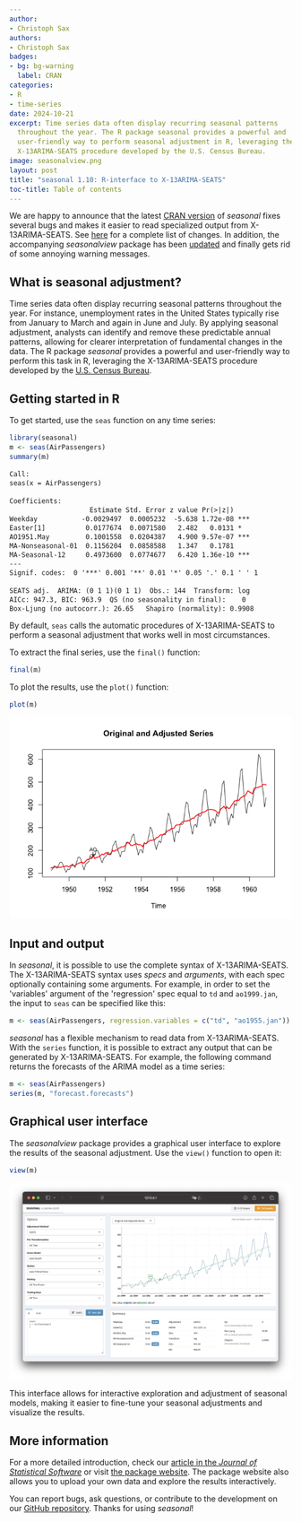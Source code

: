 ```yaml
---
author:
- Christoph Sax
authors:
- Christoph Sax
badges:
- bg: bg-warning
  label: CRAN
categories:
- R
- time-series
date: 2024-10-21
excerpt: Time series data often display recurring seasonal patterns
  throughout the year. The R package seasonal provides a powerful and
  user-friendly way to perform seasonal adjustment in R, leveraging the
  X-13ARIMA-SEATS procedure developed by the U.S. Census Bureau.
image: seasonalview.png
layout: post
title: "seasonal 1.10: R-interface to X-13ARIMA-SEATS"
toc-title: Table of contents
---
```


We are happy to announce that the latest [CRAN
version](https://cran.r-project.org/package=seasonal) of *seasonal*
fixes several bugs and makes it easier to read specialized output from
X-13ARIMA-SEATS. See
[here](https://github.com/christophsax/seasonal/blob/main/NEWS.md#110)
for a complete list of changes. In addition, the accompanying
*seasonalview* package has been
[updated](https://cran.r-project.org/package=seasonalview) and finally
gets rid of some annoying warning messages.

## What is seasonal adjustment?

Time series data often display recurring seasonal patterns throughout
the year. For instance, unemployment rates in the United States
typically rise from January to March and again in June and July. By
applying seasonal adjustment, analysts can identify and remove these
predictable annual patterns, allowing for clearer interpretation of
fundamental changes in the data. The R package *seasonal* provides a
powerful and user-friendly way to perform this task in R, leveraging the
X-13ARIMA-SEATS procedure developed by the [U.S. Census
Bureau](https://www.census.gov/data/software/x13as.X-13ARIMA-SEATS.html).

## Getting started in R

To get started, use the `seas` function on any time series:

``` r
library(seasonal)
m <- seas(AirPassengers)
summary(m)
```


    Call:
    seas(x = AirPassengers)

    Coefficients:
                        Estimate Std. Error z value Pr(>|z|)    
    Weekday           -0.0029497  0.0005232  -5.638 1.72e-08 ***
    Easter[1]          0.0177674  0.0071580   2.482   0.0131 *  
    AO1951.May         0.1001558  0.0204387   4.900 9.57e-07 ***
    MA-Nonseasonal-01  0.1156204  0.0858588   1.347   0.1781    
    MA-Seasonal-12     0.4973600  0.0774677   6.420 1.36e-10 ***
    ---
    Signif. codes:  0 '***' 0.001 '**' 0.01 '*' 0.05 '.' 0.1 ' ' 1

    SEATS adj.  ARIMA: (0 1 1)(0 1 1)  Obs.: 144  Transform: log
    AICc: 947.3, BIC: 963.9  QS (no seasonality in final):    0  
    Box-Ljung (no autocorr.): 26.65   Shapiro (normality): 0.9908  

By default, `seas` calls the automatic procedures of X-13ARIMA-SEATS to
perform a seasonal adjustment that works well in most circumstances.

To extract the final series, use the `final()` function:

``` r
final(m)  
```

To plot the results, use the `plot()` function:

``` r
plot(m)  
```

![](index_files/figure-markdown/unnamed-chunk-3-1.png)

## Input and output

In *seasonal*, it is possible to use the complete syntax of
X-13ARIMA-SEATS. The X-13ARIMA-SEATS syntax uses *specs* and
*arguments*, with each spec optionally containing some arguments. For
example, in order to set the 'variables' argument of the 'regression'
spec equal to `td` and `ao1999.jan`, the input to `seas` can be
specified like this:

``` r
m <- seas(AirPassengers, regression.variables = c("td", "ao1955.jan"))
```

*seasonal* has a flexible mechanism to read data from X-13ARIMA-SEATS.
With the `series` function, it is possible to extract any output that
can be generated by X-13ARIMA-SEATS. For example, the following command
returns the forecasts of the ARIMA model as a time series:

``` r
m <- seas(AirPassengers)
series(m, "forecast.forecasts")
```

## Graphical user interface

The *seasonalview* package provides a graphical user interface to
explore the results of the seasonal adjustment. Use the `view()`
function to open it:

``` r
view(m)
```

![Seasonalview GUI](seasonalview.png)

This interface allows for interactive exploration and adjustment of
seasonal models, making it easier to fine-tune your seasonal adjustments
and visualize the results.

## More information

For a more detailed introduction, check our [article in the *Journal of
Statistical Software*](https://doi.org/10.18637/jss.v087.i11) or visit
[the package website](http://www.seasonal.website). The package website
also allows you to upload your own data and explore the results
interactively.

You can report bugs, ask questions, or contribute to the development on
our [GitHub repository](https://github.com/christophsax/seasonal).
Thanks for using *seasonal*!
